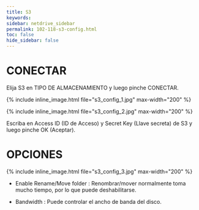 ```yaml
---
title: S3
keywords:
sidebar: netdrive_sidebar
permalink: 102-118-s3-config.html
toc: false
hide_sidebar: false
---
```


CONECTAR
==================
Elija S3 en TIPO DE ALMACENAMIENTO y luego pinche CONECTAR.

{% include inline_image.html file="s3_config_1.jpg" max-width="200" %}


{% include inline_image.html file="s3_config_2.jpg" max-width="200" %}


Escriba en Access ID (ID de Acceso) y Secret Key (Llave secreta) de S3 y luego pinche OK (Aceptar).


OPCIONES
==================


{% include inline_image.html file="s3_config_3.jpg" max-width="200" %}


* Enable Rename/Move folder : Renombrar/mover normalmente toma mucho tiempo, por lo que puede deshabilitarse.

* Bandwidth : Puede controlar el ancho de banda del disco.

